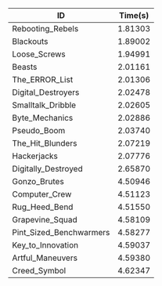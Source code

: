 |ID|Time(s)|
|-|-|
|Rebooting_Rebels|1.81303|
|Blackouts|1.89002|
|Loose_Screws|1.94991|
|Beasts|2.01161|
|The_ERROR_List|2.01306|
|Digital_Destroyers|2.02478|
|Smalltalk_Dribble|2.02605|
|Byte_Mechanics|2.02886|
|Pseudo_Boom|2.03740|
|The_Hit_Blunders|2.07219|
|Hackerjacks|2.07776|
|Digitally_Destroyed|2.65870|
|Gonzo_Brutes|4.50946|
|Computer_Crew|4.51123|
|Rug_Heed_Bend|4.51550|
|Grapevine_Squad|4.58109|
|Pint_Sized_Benchwarmers|4.58277|
|Key_to_Innovation|4.59037|
|Artful_Maneuvers|4.59380|
|Creed_Symbol|4.62347|
